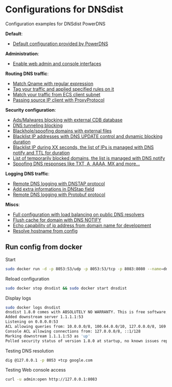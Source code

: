# Configurations for DNSdist

Configuration examples for DNSdist PowerDNS

**Default**:

- [Default configuration provided by PowerDNS](./default_config.lua)

**Administration**:

- [Enable web admin and console interfaces](./admin_config.lua)

**Routing DNS traffic**:

- [Match Qname with regular expression](./routing_regex.lua)
- [Tag your traffic and applied specified rules on it](./routing_tag_traffic.lua)
- [Match your traffic from ECS client subnet](./decode_ecs.lua)
- [Passing source IP client with ProxyProtocol](./routing_add_proxyprotocol.lua)

**Security configuration**:

- [Ads/Malwares blocking with external CDB database](./security_blacklist_cdb.lua)
- [DNS tunneling blocking](./security_blocking_dnstunneling.lua)
- [Blackhole/spoofing domains with external files](./security_blackhole_domains.lua)
- [Blacklist IP addresses with DNS UPDATE control and dynamic blocking duration](./security_blacklist_ip_dnsupdate.lua)
- [Blacklist IP during XX seconds, the list of IPs is managed with DNS notify and TTL for duration](./security_blacklist_ip_notify.lua)
- [List of temporarily blocked domains, the list is managed with DNS notify](./security_blocklist_domains.lua)
- [Spoofing DNS responses like TXT, A, AAAA, MX and more...](./security_spoofing_qtype.lua)

**Logging DNS traffic**:

- [Remote DNS logging with DNSTAP protocol](./logging_dnstap.lua)
- [Add extra informations in DNStap field](./logging_dnstap_extra.lua)
- [Remote DNS logging with Protobuf protocol](./logging_protobuf.lua)

**Miscs**:

- [Full configuration with load balancing on public DNS resolvers](./miscs_basic_config.lua)
- [Flush cache for domain with DNS NOTIFY](./miscs_cache_flush_notify.lua)
- [Echo capability of ip address from domain name for development](./miscs_echoip.lua)
- [Resolve hostname from config](./miscs_resolve_hostname.lua)

## Run config from docker

Start

```bash
sudo docker run -d -p 8053:53/udp -p 8053:53/tcp -p 8083:8080 --name=dnsdist --volume=$PWD/basic_config.lua:/etc/dnsdist/conf.d/dnsdist.conf:ro powerdns/dnsdist-18:1.8.0
```

Reload configuration

```bash
sudo docker stop dnsdist && sudo docker start dnsdist
```

Display logs

```bash
sudo docker logs dnsdist
dnsdist 1.8.0 comes with ABSOLUTELY NO WARRANTY. This is free software, and you are welcome to redistribute it according to the terms of the GPL version 2
Added downstream server 1.1.1.1:53
Listening on 0.0.0.0:53
ACL allowing queries from: 10.0.0.0/8, 100.64.0.0/10, 127.0.0.0/8, 169.254.0.0/16, 172.16.0.0/12, 192.168.0.0/16, ::1/128, fc00::/7, fe80::/10
Console ACL allowing connections from: 127.0.0.0/8, ::1/128
Marking downstream 1.1.1.1:53 as 'up'
Polled security status of version 1.8.0 at startup, no known issues reported: OK
```

Testing DNS resolution

```bash
dig @127.0.0.1 -p 8053 +tcp google.com
```

Testing Web console access

```bash
curl -u admin:open http://127.0.0.1:8083
```
